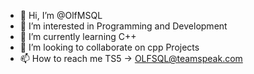 - 👋 Hi, I’m @OlfMSQL
- 👀 I’m interested in Programming and Development
- 🌱 I’m currently learning C++
- 💞️ I’m looking to collaborate on cpp Projects
- 📫 How to reach me TS5 -> OLFSQL@teamspeak.com

<!---
OlfMSQL/OlfMSQL is a ✨ special ✨ repository because its `README.md` (this file) appears on your GitHub profile.
You can click the Preview link to take a look at your changes.
--->

